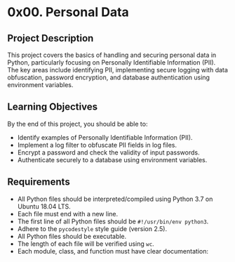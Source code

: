 # 0x00. Personal Data

## Project Description
This project covers the basics of handling and securing personal data in Python, particularly focusing on Personally Identifiable Information (PII). The key areas include identifying PII, implementing secure logging with data obfuscation, password encryption, and database authentication using environment variables.

## Learning Objectives
By the end of this project, you should be able to:
- Identify examples of Personally Identifiable Information (PII).
- Implement a log filter to obfuscate PII fields in log files.
- Encrypt a password and check the validity of input passwords.
- Authenticate securely to a database using environment variables.

## Requirements
- All Python files should be interpreted/compiled using Python 3.7 on Ubuntu 18.04 LTS.
- Each file must end with a new line.
- The first line of all Python files should be `#!/usr/bin/env python3`.
- Adhere to the `pycodestyle` style guide (version 2.5).
- All Python files should be executable.
- The length of each file will be verified using `wc`.
- Each module, class, and function must have clear documentation:
